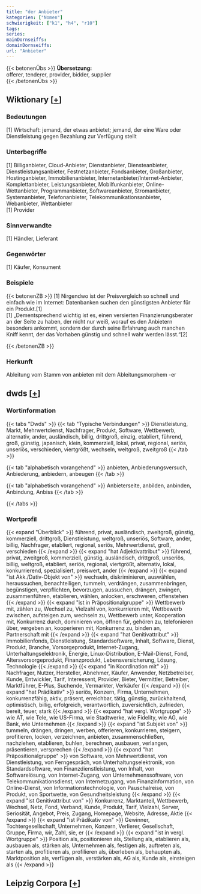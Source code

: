 ```yaml
---
title: "der Anbieter"
kategorien: ["Nomen"]
schwierigkeit: ["k1", "h4", "r10"]
tags:
series:
mainDornseiffs:
domainDornseiffs:
url: "Anbieter"
---
```


{{< betonenÜbs >}}
**Übersetzung:**  
offerer, tenderer, provider, bidder, supplier  
{{< /betonenÜbs >}}

## Wiktionary [[+](https://de.wiktionary.org/wiki/Anbieter)]

### Bedeutungen
[1] Wirtschaft: jemand, der etwas anbietet; jemand, der eine Ware oder Dienstleistung gegen Bezahlung zur Verfügung stellt  

### Unterbegriffe
[1] Billiganbieter, Cloud-Anbieter, Dienstanbieter, Diensteanbieter, Dienstleistungsanbieter, Festnetzanbieter, Fondsanbieter, Großanbieter, Hostinganbieter, Immobilienanbieter, Internetanbieter/Internet-Anbieter, Komplettanbieter, Leistungsanbieter, Mobilfunkanbieter, Online-Wettanbieter, Programmanbieter, Softwareanbieter, Stromanbieter, Systemanbieter, Telefonanbieter, Telekommunikationsanbieter, Webanbieter, Wettanbieter  
[1] Provider  

### Sinnverwandte
[1] Händler, Lieferant  

### Gegenwörter
[1] Käufer, Konsument  

### Beispiele
{{< betonenZB >}}
[1] Nirgendwo ist der Preisvergleich so schnell und einfach wie im Internet: Datenbanken suchen den günstigsten Anbieter für ein Produkt.[1]  
[1] „Dementsprechend wichtig ist es, einen versierten Finanzierungsberater an der Seite zu haben, der nicht nur weiß, worauf es den Anbietern besonders ankommt, sondern der durch seine Erfahrung auch manchen Kniff kennt, der das Vorhaben günstig und schnell wahr werden lässt.“[2]  

{{< /betonenZB >}}
### Herkunft
Ableitung vom Stamm von anbieten mit dem Ableitungsmorphem -er  



## dwds [[+](https://www.dwds.de/wb/Anbieter)]

### Wortinformation
{{< tabs "Dwds" >}}
{{< tab "Typische Verbindungen" >}}
Dienstleistung, Markt, Mehrwertdienst, Nachfrager, Produkt, Software, Wettbewerb, alternativ, ander, ausländisch, billig, drittgroß, einzig, etabliert, führend, groß, günstig, japanisch, klein, kommerziell, lokal, privat, regional, seriös, unseriös, verschieden, viertgrößt, wechseln, weltgroß, zweitgroß
{{< /tab >}}

{{< tab "alphabetisch vorangehend" >}}
anbieten, Anbiederungsversuch, Anbiederung, anbiedern, anbeugen
{{< /tab >}}

{{< tab "alphabetisch vorangehend" >}}
Anbieterseite, anbilden, anbinden, Anbindung, Anbiss
{{< /tab >}}

{{< /tabs >}}

### Wortprofil
{{< expand "Überblick" >}} führend, privat, ausländisch, zweitgroß, günstig, kommerziell, drittgroß, Dienstleistung, weltgroß, unseriös, Software, ander, billig, Nachfrager, etabliert, regional, seriös, Mehrwertdienst, groß, verschieden {{< /expand >}}
{{< expand "hat Adjektivattribut" >}} führend, privat, zweitgroß, kommerziell, günstig, ausländisch, drittgroß, unseriös, billig, weltgroß, etabliert, seriös, regional, viertgrößt, alternativ, lokal, konkurrierend, spezialisiert, preiswert, ander {{< /expand >}}
{{< expand "ist Akk./Dativ-Objekt von" >}} wechseln, diskriminieren, auswählen, heraussuchen, benachteiligen, tummeln, verdrängen, zusammenbringen, begünstigen, verpflichten, bevorzugen, aussuchen, drängen, zwingen, zusammenführen, etablieren, wählen, anlocken, erschweren, offenstehen {{< /expand >}}
{{< expand "ist in Präpositionalgruppe" >}} Wettbewerb mit, zählen zu, Wechsel zu, Vielzahl von, konkurrieren mit, Wettbewerb zwischen, aufsteigen zum, wechseln zu, Wettbewerb unter, Kooperation mit, Konkurrenz durch, dominieren von, öffnen für, gehören zu, telefonieren über, vergeben an, kooperieren mit, Konkurrenz zu, binden an, Partnerschaft mit {{< /expand >}}
{{< expand "hat Genitivattribut" >}} Immobilienfonds, Dienstleistung, Standardsoftware, Inhalt, Software, Dienst, Produkt, Branche, Vorsorgeprodukt, Internet-Zugang, Unterhaltungselektronik, Energie, Linux-Distribution, E-Mail-Dienst, Fond, Altersvorsorgeprodukt, Finanzprodukt, Lebensversicherung, Lösung, Technologie {{< /expand >}}
{{< expand "in Koordination mit" >}} Nachfrager, Nutzer, Hersteller, Abnehmer, Käufer, Anwender, Netzbetreiber, Kunde, Entwickler, Tarif, Interessent, Provider, Bieter, Vermittler, Betreiber, Marktführer, E-Plus, Suchende, Vermarkter, Verkäufer {{< /expand >}}
{{< expand "hat Prädikativ" >}} seriös, Konzern, Firma, Unternehmen, konkurrenzfähig, aktiv, präsent, erreichbar, tätig, günstig, zurückhaltend, optimistisch, billig, erfolgreich, verantwortlich, zuversichtlich, zufrieden, bereit, teuer, stark {{< /expand >}}
{{< expand "hat vergl. Wortgruppe" >}} wie AT, wie Tele, wie US-Firma, wie Stadtwerke, wie Fidelity, wie AG, wie Bank, wie Unternehmen {{< /expand >}}
{{< expand "ist Subjekt von" >}} tummeln, drängen, dringen, werben, offerieren, konkurrieren, steigern, profitieren, locken, verzeichnen, anbieten, zusammenschließen, nachziehen, etablieren, buhlen, berechnen, ausbauen, verlangen, präsentieren, versprechen {{< /expand >}}
{{< expand "hat Präpositionalgruppe" >}} von Software, von Mehrwertdienst, von Dienstleistung, von Ferngespräch, von Unterhaltungselektronik, von Standardsoftware, von Finanzdienstleistung, von Inhalt, von Softwarelösung, von Internet-Zugang, von Unternehmenssoftware, von Telekommunikationsdienst, von Internetzugang, von Finanzinformation, von Online-Dienst, von Informationstechnologie, von Pauschalreise, von Produkt, von Sportwette, von Gesundheitsleistung {{< /expand >}}
{{< expand "ist Genitivattribut von" >}} Konkurrenz, Marktanteil, Wettbewerb, Wechsel, Netz, Fond, Verband, Kunde, Produkt, Tarif, Vielzahl, Server, Seriosität, Angebot, Preis, Zugang, Homepage, Website, Adresse, Aktie {{< /expand >}}
{{< expand "ist Prädikativ von" >}} Gewinner, Tochtergesellschaft, Unternehmen, Konzern, Verlierer, Gesellschaft, Gruppe, Firma, wir, Zahl, sie, er {{< /expand >}}
{{< expand "ist in vergl. Wortgruppe" >}} Position als, positionieren als, Stellung als, etablieren als, ausbauen als, stärken als, Unternehmen als, festigen als, auftreten als, starten als, profitieren als, profilieren als, überleben als, behaupten als, Marktposition als, verfügen als, verstärken als, AG als, Kunde als, einsteigen als {{< /expand >}}

## Leipzig Corpora [[+](https://corpora.uni-leipzig.de/en/res?word=Anbieter&corpusId=deu_newscrawl-public_2018)]


